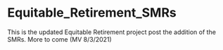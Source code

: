 # Equitable_Retirement_SMRs
This is the updated Equitable Retirement project post the addition of the SMRs.  More to come (MV 8/3/2021)
